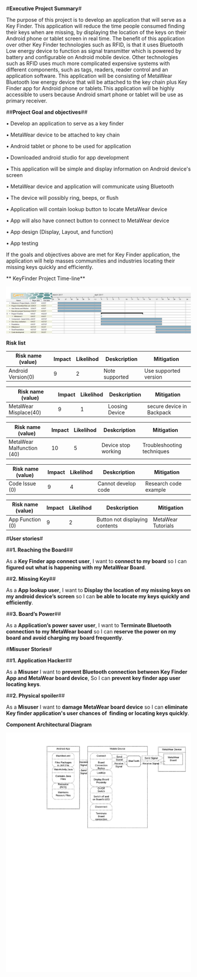 #**Executive Project Summary**#

The purpose of this project is to develop an application that will serve as a Key Finder. This application will reduce the time people consumed finding their keys when are missing, by displaying the location of the keys on their Android phone or tablet screen in real time. The benefit of this application over other Key Finder technologies such as RFID, is that it uses Bluetooth Low energy device to function as signal transmitter which is powered by battery and configurable on Android mobile device. Other technologies such as RFID uses much more complicated expensive systems with different components, such as tags, readers, reader control and an application software. This application will be consisting of MetaWear Bluetooth low energy device that will be attached to the key chain plus Key Finder app for Android phone or tablets.This application will be highly accessible to users because Android smart phone or tablet will be use as primary receiver. 

##**Project Goal and objectives**##

• Develop an application to serve as a key finder

• MetaWear device to be attached to key chain

• Android tablet or phone to be used for application

• Downloaded android studio for app development

• This application will be simple and display information on Android device's screen

• MetaWear device and application will communicate using Bluetooth

• The device will possibly ring, beeps, or flush 

• Application will contain lookup button to locate MetaWear device

• App will also have connect button to connect to MetaWear device

• App design (Display, Layout, and function)

• App testing

If the goals and objectives above are met for Key Finder application, 
the application will help masses communities and industries locating their missing keys quickly and efficiently.


** KeyFinder Project Time-line**
 
 

![Alt text](https://github.com/jnyiok/KeyFinder/blob/master/Projecttimeline.jpg)




**Risk list**

| Risk name (value)  | Impact | Likelihod | Deskcription | Mitigation |
| ------------- | ------------- | ------- | ------------ | ---------- |
| Android Version(0)  | 9 | 2 | Note supported | Use supported version |

| Risk name (value)  | Impact | Likelihod | Deskcription | Mitigation |
| ------------- | ------------- | ------- | ------------ | ---------- |
| MetaWear Misplace(40)  | 9 | 1 | Loosing Device | secure device in Backpack |

| Risk name (value)  | Impact | Likelihod | Deskcription | Mitigation |
| ------------- | ------------- | ------- | ------------ | ---------- |
| MetaWear Malfunction (40)  | 10 | 5 | Device stop working | Troubleshooting techniques |

| Risk name (value)  | Impact | Likelihod | Deskcription | Mitigation |
| ------------- | ------------- | ------- | ------------ | ---------- |
| Code Issue (0)  | 9 | 4 | Cannot develop code | Research code example |

| Risk name (value)  | Impact | Likelihod | Deskcription | Mitigation |
| ------------- | ------------- | ------- | ------------ | ---------- |
| App Function (0)  | 9 | 2 | Button not displaying contents | MetaWear Tutorials |


#**User stories**#


##**1. Reaching the Board**##

As a **Key Finder app connect user**, I want to **connect to my board** so I can **figured out what is happening with my MetaWear Board**.

##**2. Missing Key**##

As a **App lookup user**, I want to **Display the location of my missing keys on my android device’s screen** so I can **be able to locate my keys quickly and efficiently**.

##**3. Board’s Power**##

As a **Application’s power saver user**, I want to **Terminate Bluetooth connection to my MetaWear board** so I can **reserve the power on my board and avoid charging my board frequently**.


#**Misuser Stories**#

##**1. Application Hacker**##

As a **Misuser** I want to **prevent Bluetooth connection between Key Finder App and MetaWear board device**, So I can **prevent key finder app user locating keys**.

##**2. Physical spoiler**##

As a **Misuser** I want to **damage MetaWear board device** so I can **eliminate Key finder application's user chances of  finding or locating keys quickly**.



**Component Architectural Diagram**

![Alt text](https://github.com/jnyiok/KeyFinder/blob/master/ComponenArchitecturalDiagram.jpeg)
